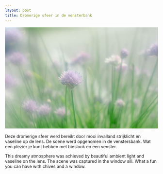 ```yaml
---
layout: post
title: Dromerige sfeer in de vensterbank
---
```


![bieslook](/images/bieslook.jpg)


Deze dromerige sfeer werd bereikt door mooi invalland strijklicht en vaseline op de lens. De scene werd opgenomen in de venstersbank. Wat een plezier je kunt hebben met bieslook en een venster.

This dreamy atmosphere was achieved by beautiful ambient light and vaseline on the lens. The scene was captured in the window sill. What a fun you can have with chives and a window.
